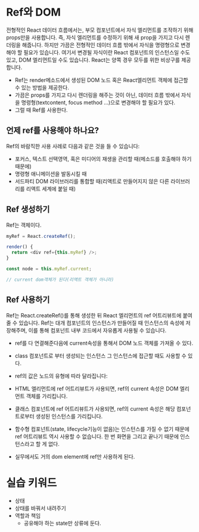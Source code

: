 # Ref와 DOM

전형적인 React 데이터 흐름에서는, 부모 컴포넌트에서 자식 엘리먼트를 조작하기 위해 props만을 사용합니다. 즉, 자식 엘리먼트를 수정하기 위해 새 prop을 가지고 다시 렌더링을 해줍니다. 하지만 가끔은 전형적인 데이터 흐름 밖에서 자식을 명령형으로 변경해야 할 필요가 있습니다. 여기서 변경될 자식이란 React 컴포넌트의 인스턴스일 수도 있고, DOM 엘리먼트일 수도 있습니다. React는 양쪽 경우 모두를 위한 비상구를 제공합니다.

+ Ref는 render메소드에서 생성된 DOM 노드 혹은 React엘리먼트 객체에 접근할 수 있는 방법을 제공한다.
+ 가끔은 props를 가지고 다시 렌더링을 해주는 것이 아닌, 데이터 흐름 밖에서 자식을 명령형(textcontent, focus method ...)으로 변경해야 할 필요가 있다.
+ 그럴 때 Ref를 사용한다.

## 언제 ref를 사용해야 하나요?

  Ref의 바람직한 사용 사례로 다음과 같은 것을 들 수 있습니다:

- 포커스, 텍스트 선택영역, 혹은 미디어의 재생을 관리할 때(메소드를 호출해야 하기 때문에)
- 명령형 애니메이션을 발동시킬 때
- 서드파티 DOM 라이브러리를 통합할 때(리액트로 만들어지지 않은 다른 라이브러리를 리액트 세계에 붙일 때)

## Ref 생성하기

Ref는 객체이다. 
```js
myRef = React.createRef();

render() {
  return <div ref={this.myRef} />;
}

const node = this.myRef.current;

// current dom객체가 된다(리액트 객체가 아니라)
```

## Ref 사용하기
Ref는 React.createRef()를 통해 생성한 뒤 React 엘리먼트의 ref 어트리뷰트에 붙여줄 수 있습니다. Ref는 대개 컴포넌트의 인스턴스가 만들어질 때 인스턴스의 속성에 저장해주며, 이를 통해 컴포넌트 내부 코드에서 자유롭게 사용될 수 있습니다.

- ref를 다 연결해준다음에 current속성을 통해서 DOM 노드 객체를 가져올 수 있다. 
- class 컴포넌트로 부터 생성되는 인스턴스 그 인스턴스에 접근할 때도 사용할 수 있다. 
- ref의 값은 노드의 유형에 따라 달라집니다:

- HTML 엘리먼트에 ref 어트리뷰트가 사용되면, ref의 current 속성은 DOM 엘리먼트 객체를 가리킵니다.
- 클래스 컴포넌트에 ref 어트리뷰트가 사용되면, ref의 current 속성은 해당 컴포넌트로부터 생성된 인스턴스를 가리킵니다.
- 함수형 컴포넌트(state, lifecycle기능이 없음)는 인스턴스를 가질 수 없기 때문에 ref 어트리뷰트 역시 사용할 수 없습니다. 한 번 화면을 그리고 끝나기 때문에 인스턴스라고 할 게 없다. 

- 실무에서도 거의 dom element에 ref만 사용하게 된다.

# 실습 키워드 
  - 상태 
  - 상태를 바꿔서 내려주기
  - 역할과 책임 
    - 공유해야 하는 state만 상류에 둔다.



